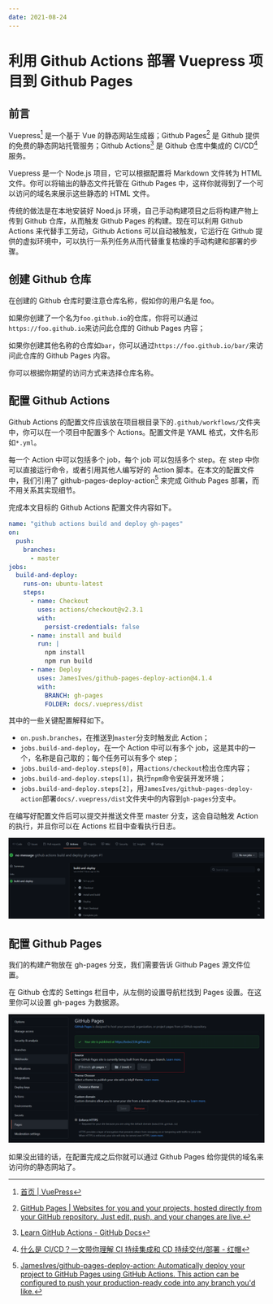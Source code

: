 ```yaml
---
date: 2021-08-24
---
```


# 利用 Github Actions 部署 Vuepress 项目到 Github Pages

## 前言

Vuepress[^1] 是一个基于 Vue 的静态网站生成器；Github Pages[^2] 是 Github 提供的免费的静态网站托管服务；Github Actions[^3] 是 Github 仓库中集成的 CI/CD[^4] 服务。

Vuepress 是一个 Node.js 项目，它可以根据配置将 Markdown 文件转为 HTML 文件。你可以将输出的静态文件托管在 Github Pages 中，这样你就得到了一个可以访问的域名来展示这些静态的 HTML 文件。

传统的做法是在本地安装好 Noed.js 环境，自己手动构建项目之后将构建产物上传到 Github 仓库，从而触发 Github Pages 的构建。现在可以利用 Github Actions 来代替手工劳动，Github Actions 可以自动被触发，它运行在 Github 提供的虚拟环境中，可以执行一系列任务从而代替重复枯燥的手动构建和部署的步骤。

<!-- more -->

## 创建 Github 仓库

在创建的 Github 仓库时要注意仓库名称，假如你的用户名是 foo。

如果你创建了一个名为`foo.github.io`的仓库，你将可以通过`https://foo.github.io`来访问此仓库的 Github Pages 内容；

如果你创建其他名称的仓库如`bar`，你可以通过`https://foo.github.io/bar/`来访问此仓库的 Github Pages 内容。

你可以根据你期望的访问方式来选择仓库名称。

## 配置 Github Actions

Github Actions 的配置文件应该放在项目根目录下的`.github/workflows/`文件夹中，你可以在一个项目中配置多个 Actions。配置文件是 YAML 格式，文件名形如`*.yml`。

每一个 Action 中可以包括多个 job，每个 job 可以包括多个 step。在 step 中你可以直接运行命令，或者引用其他人编写好的 Action 脚本。在本文的配置文件中，我们引用了 github-pages-deploy-action[^5] 来完成 Github Pages 部署，而不用关系其实现细节。

完成本文目标的 Github Actions 配置文件内容如下。

```yaml
name: "github actions build and deploy gh-pages"
on:
  push:
    branches:
      - master
jobs:
  build-and-deploy:
    runs-on: ubuntu-latest
    steps:
      - name: Checkout
        uses: actions/checkout@v2.3.1
        with:
          persist-credentials: false
      - name: install and build
        run: |
          npm install
          npm run build
      - name: Deploy
        uses: JamesIves/github-pages-deploy-action@4.1.4
        with:
          BRANCH: gh-pages
          FOLDER: docs/.vuepress/dist
```

其中的一些关键配置解释如下。

- `on.push.branches`，在推送到`master`分支时触发此 Action；
- `jobs.build-and-deploy`，在一个 Action 中可以有多个 job，这是其中的一个，名称是自己取的；每个任务可以有多个 step；
- `jobs.build-and-deploy.steps[0]`，用`actions/checkout`检出仓库内容；
- `jobs.build-and-deploy.steps[1]`，执行`npm`命令安装开发环境；
- `jobs.build-and-deploy.steps[2]`，用`JamesIves/github-pages-deploy-action`部署`docs/.vuepress/dist`文件夹中的内容到`gh-pages`分支中。

在编写好配置文件后可以提交并推送文件至 master 分支，这会自动触发 Action 的执行，并且你可以在 Actions 栏目中查看执行日志。

![image-20210824225724791](./deploy-vuepress-project-to-github-pages-with-github-actions.assets/image-20210824225724791.png)

## 配置 Github Pages

我们的构建产物放在 gh-pages 分支，我们需要告诉 Github Pages 源文件位置。

在 Github 仓库的 Settings 栏目中，从左侧的设置导航栏找到 Pages 设置。在这里你可以设置 gh-pages 为数据源。

![image-20210824230246146](./deploy-vuepress-project-to-github-pages-with-github-actions.assets/image-20210824230246146.png)

如果没出错的话，在配置完成之后你就可以通过 Github Pages 给你提供的域名来访问你的静态网站了。

[^1]: [首页 | VuePress](https://v2.vuepress.vuejs.org/zh/)
[^2]: [GitHub Pages | Websites for you and your projects, hosted directly from your GitHub repository. Just edit, push, and your changes are live.](https://pages.github.com/)
[^3]: [Learn GitHub Actions - GitHub Docs](https://docs.github.com/en/actions/learn-github-actions)
[^4]: [什么是 CI/CD？一文带你理解 CI 持续集成和 CD 持续交付/部署 - 红帽](https://www.redhat.com/zh/topics/devops/what-is-ci-cd)
[^5]: [JamesIves/github-pages-deploy-action: Automatically deploy your project to GitHub Pages using GitHub Actions. This action can be configured to push your production-ready code into any branch you'd like.](https://github.com/JamesIves/github-pages-deploy-action)
